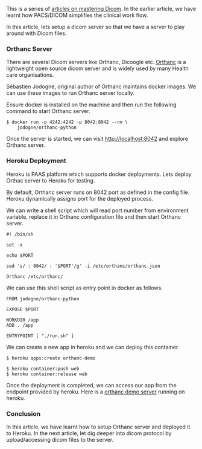 <!--
.. title: Mastering Dicom #2 - Setup Orthanc Demo Server
.. slug: setup-orthanc-demo-server
.. date: 2021-03-26 06:00:00 UTC+06:30
.. tags: dicom, health-care
.. category:
.. link:
.. description:
.. type: text
-->

This is a series of [articles on mastering Dicom](/tags/dicom.html). In the earlier article, we have learnt how PACS/DICOM simplifies the clinical work flow.

In this article, lets setup a dicom server so that we have a server to play around with Dicom files.


### Orthanc Server

There are several Dicom servers like Orthanc, Dicoogle etc. [Orthanc](https://en.wikipedia.org/wiki/Orthanc_(server)) is a lightweight open source dicom server and is widely used by many Health care organisations.

Sébastien Jodogne, original author of Orthanc maintains docker images. We can use these images to run Orthanc server locally.

Ensure docker is installed on the machine and then run the following command to start Orthanc server.

```
$ docker run -p 4242:4242 -p 8042:8042 --rm \
    jodogne/orthanc-python
```

Once the server is started, we can visit [http://localhost:8042](http://localhost:8042) and explore Orthanc server.


### Heroku Deployment

Heroku is PAAS platform which supports docker deployments. Lets deploy Orthac server to Heroku for testing.

By default, Orthanc server runs on 8042 port as defined in the config file. Heroku dynamically assigns port for the deployed process.

We can write a shell script which will read port number from environment variable, replace it in Orthanc configuration file and then start Orthanc server.

```
#! /bin/sh

set -x

echo $PORT

sed 's/ : 8042/ : '$PORT'/g' -i /etc/orthanc/orthanc.json

Orthanc /etc/orthanc/
```

We can use this shell script as entry point in docker as follows.

```
FROM jodogne/orthanc-python

EXPOSE $PORT

WORKDIR /app
ADD . /app

ENTRYPOINT [ "./run.sh" ]
```

We can create a new app in heroku and we can deploy this container.

```
$ heroku apps:create orthanc-demo

$ heroku container:push web
$ heroku container:release web
```

Once the deployment is completed, we can access our app from the endpoint provided by heroku. Here is a [orthanc demo server](https://orthanc-demo.herokuapp.com) running on heroku.


### Conclusion

In this article, we have learnt how to setup Orthanc server and deployed it to Heroku. In the next article, let dig deeper into dicom protocol by upload/accessing dicom files to the server.
